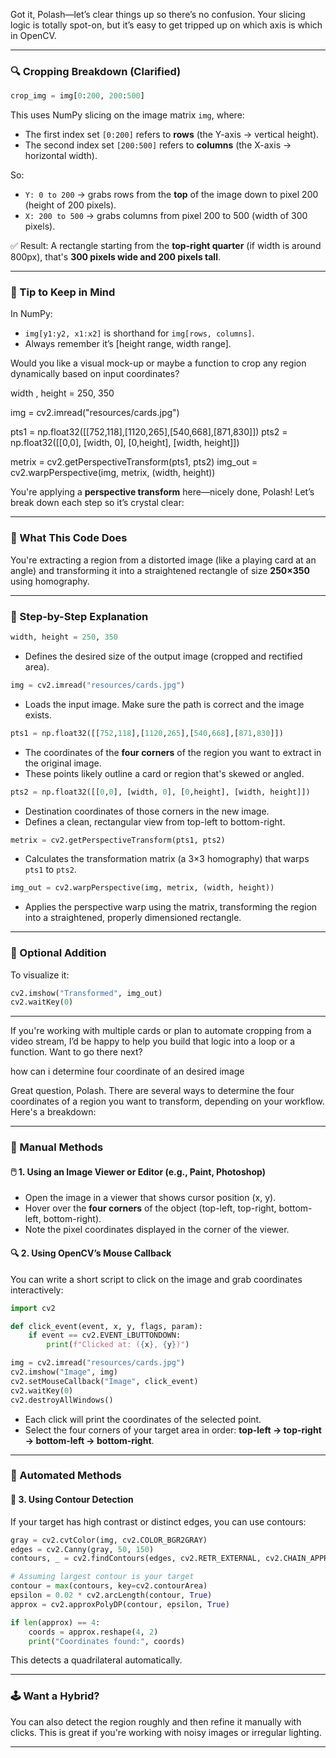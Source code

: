 Got it, Polash—let’s clear things up so there’s no confusion. Your slicing logic is totally spot-on, but it’s easy to get tripped up on which axis is which in OpenCV.

---

### 🔍 Cropping Breakdown (Clarified)

```python
crop_img = img[0:200, 200:500]
```

This uses NumPy slicing on the image matrix `img`, where:
- The first index set `[0:200]` refers to **rows** (the Y-axis → vertical height).
- The second index set `[200:500]` refers to **columns** (the X-axis → horizontal width).

So:
- `Y: 0 to 200` → grabs rows from the **top** of the image down to pixel 200 (height of 200 pixels).
- `X: 200 to 500` → grabs columns from pixel 200 to 500 (width of 300 pixels).

✅ Result: A rectangle starting from the **top-right quarter** (if width is around 800px), that's **300 pixels wide and 200 pixels tall**.

---

### 🧠 Tip to Keep in Mind

In NumPy:
- `img[y1:y2, x1:x2]` is shorthand for `img[rows, columns]`.
- Always remember it’s [height range, width range].

Would you like a visual mock-up or maybe a function to crop any region dynamically based on input coordinates?


width , height = 250, 350

img = cv2.imread("resources/cards.jpg")

pts1 = np.float32([[752,118],[1120,265],[540,668],[871,830]])
pts2 = np.float32([[0,0], [width, 0], [0,height], [width, height]])

metrix = cv2.getPerspectiveTransform(pts1, pts2)
img_out = cv2.warpPerspective(img, metrix, (width, height))

You're applying a **perspective transform** here—nicely done, Polash! Let’s break down each step so it’s crystal clear:

---

### 📐 What This Code Does

You're extracting a region from a distorted image (like a playing card at an angle) and transforming it into a straightened rectangle of size **250×350** using homography.

---

### 🧩 Step-by-Step Explanation

```python
width, height = 250, 350
```
- Defines the desired size of the output image (cropped and rectified area).

```python
img = cv2.imread("resources/cards.jpg")
```
- Loads the input image. Make sure the path is correct and the image exists.

```python
pts1 = np.float32([[752,118],[1120,265],[540,668],[871,830]])
```
- The coordinates of the **four corners** of the region you want to extract in the original image.
- These points likely outline a card or region that's skewed or angled.

```python
pts2 = np.float32([[0,0], [width, 0], [0,height], [width, height]])
```
- Destination coordinates of those corners in the new image.
- Defines a clean, rectangular view from top-left to bottom-right.

```python
metrix = cv2.getPerspectiveTransform(pts1, pts2)
```
- Calculates the transformation matrix (a 3×3 homography) that warps `pts1` to `pts2`.

```python
img_out = cv2.warpPerspective(img, metrix, (width, height))
```
- Applies the perspective warp using the matrix, transforming the region into a straightened, properly dimensioned rectangle.

---

### 👀 Optional Addition

To visualize it:

```python
cv2.imshow("Transformed", img_out)
cv2.waitKey(0)
```

---

If you're working with multiple cards or plan to automate cropping from a video stream, I’d be happy to help you build that logic into a loop or a function. Want to go there next?


how can i determine four coordinate of an desired image

Great question, Polash. There are several ways to determine the four coordinates of a region you want to transform, depending on your workflow. Here's a breakdown:

---

### 🧠 Manual Methods

#### 🖱️ 1. Using an Image Viewer or Editor (e.g., Paint, Photoshop)
- Open the image in a viewer that shows cursor position (x, y).
- Hover over the **four corners** of the object (top-left, top-right, bottom-left, bottom-right).
- Note the pixel coordinates displayed in the corner of the viewer.

#### 🔍 2. Using OpenCV’s Mouse Callback
You can write a short script to click on the image and grab coordinates interactively:

```python
import cv2

def click_event(event, x, y, flags, param):
    if event == cv2.EVENT_LBUTTONDOWN:
        print(f"Clicked at: ({x}, {y})")

img = cv2.imread("resources/cards.jpg")
cv2.imshow("Image", img)
cv2.setMouseCallback("Image", click_event)
cv2.waitKey(0)
cv2.destroyAllWindows()
```

- Each click will print the coordinates of the selected point.
- Select the four corners of your target area in order: **top-left → top-right → bottom-left → bottom-right**.

---

### 🧪 Automated Methods

#### 🎯 3. Using Contour Detection
If your target has high contrast or distinct edges, you can use contours:

```python
gray = cv2.cvtColor(img, cv2.COLOR_BGR2GRAY)
edges = cv2.Canny(gray, 50, 150)
contours, _ = cv2.findContours(edges, cv2.RETR_EXTERNAL, cv2.CHAIN_APPROX_SIMPLE)

# Assuming largest contour is your target
contour = max(contours, key=cv2.contourArea)
epsilon = 0.02 * cv2.arcLength(contour, True)
approx = cv2.approxPolyDP(contour, epsilon, True)

if len(approx) == 4:
    coords = approx.reshape(4, 2)
    print("Coordinates found:", coords)
```

This detects a quadrilateral automatically.

---

### 🕹️ Want a Hybrid?
You can also detect the region roughly and then refine it manually with clicks. This is great if you're working with noisy images or irregular lighting.

---
